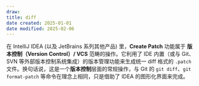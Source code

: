 ```yaml
---
draw:
title: diff
date created: 2025-01-01
date modified: 2025-02-06
---
```


在 IntelliJ IDEA (以及 JetBrains 系列其他产品) 里，**Create Patch** 功能属于 **版本控制（Version Control）/ VCS** 范畴的操作。它利用了 IDE 内置（或与 Git、SVN 等外部版本控制系统集成）的版本管理功能来生成统一 diff 格式的 `.patch` 文件。换句话说，这是一个**版本控制**层面的常规操作，与 Git 的 `git diff`、`git format-patch` 等命令在理念上相同，只是借助了 IDEA 的图形化界面来完成。
